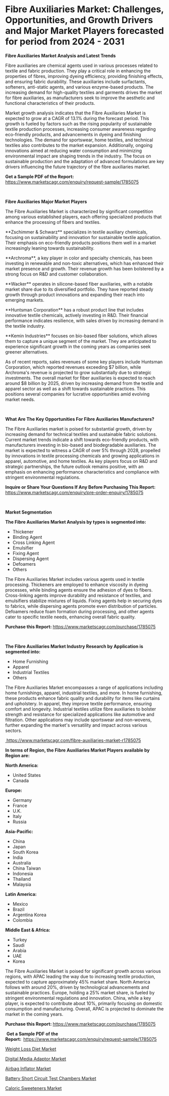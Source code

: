 <p><h1>Fibre Auxiliaries Market: Challenges, Opportunities, and Growth Drivers and Major Market Players forecasted for period from 2024 - 2031</h1></p><p><strong>Fibre Auxiliaries Market Analysis and Latest Trends</strong></p>
<p><p>Fibre auxiliaries are chemical agents used in various processes related to textile and fabric production. They play a critical role in enhancing the properties of fibres, improving dyeing efficiency, providing finishing effects, and ensuring fabric durability. These auxiliaries include surfactants, softeners, anti-static agents, and various enzyme-based products. The increasing demand for high-quality textiles and garments drives the market for fibre auxiliaries, as manufacturers seek to improve the aesthetic and functional characteristics of their products.</p><p>Market growth analysis indicates that the Fibre Auxiliaries Market is expected to grow at a CAGR of 13.1% during the forecast period. This growth is fueled by factors such as the rising popularity of sustainable textile production processes, increasing consumer awareness regarding eco-friendly products, and advancements in dyeing and finishing technologies. The demand for sportswear, home textiles, and technical textiles also contributes to the market expansion. Additionally, ongoing innovations aimed at reducing water consumption and minimizing environmental impact are shaping trends in the industry. The focus on sustainable production and the adaptation of advanced formulations are key drivers influencing the future trajectory of the fibre auxiliaries market.</p></p>
<p><strong>Get a Sample PDF of the Report:&nbsp;</strong> <a href="https://www.marketscagr.com/enquiry/request-sample/1785075?utm_campaign=1259&utm_medium=2&utm_source=Github&utm_content=ia&utm_term=08102024&utm_id=fibre-auxiliaries">https://www.marketscagr.com/enquiry/request-sample/1785075</a></p>
<p>&nbsp;</p>
<p><strong>Fibre Auxiliaries Major Market Players</strong></p>
<p><p>The Fibre Auxiliaries Market is characterized by significant competition among various established players, each offering specialized products that enhance the processing of fibers and textiles. </p><p>**Zschimmer & Schwarz** specializes in textile auxiliary chemicals, focusing on sustainability and innovation for sustainable textile application. Their emphasis on eco-friendly products positions them well in a market increasingly leaning towards sustainability.</p><p>**Archroma**, a key player in color and specialty chemicals, has been investing in renewable and non-toxic alternatives, which has enhanced their market presence and growth. Their revenue growth has been bolstered by a strong focus on R&D and customer collaboration.</p><p>**Wacker** operates in silicone-based fiber auxiliaries, with a notable market share due to its diversified portfolio. They have reported steady growth through product innovations and expanding their reach into emerging markets.</p><p>**Huntsman Corporation** has a robust product line that includes innovative textile chemicals, actively investing in R&D. Their financial performance indicates resilience, with sales driven by increasing demand in the textile industry.</p><p>**Kemin Industries** focuses on bio-based fiber solutions, which allows them to capture a unique segment of the market. They are anticipated to experience significant growth in the coming years as companies seek greener alternatives.</p><p>As of recent reports, sales revenues of some key players include Huntsman Corporation, which reported revenues exceeding $7 billion, while Archroma's revenue is projected to grow substantially due to strategic investments. The overall market for fiber auxiliaries is expected to reach around $8 billion by 2025, driven by increasing demand from the textile and apparel sector as well as a shift towards sustainable practices. This positions several companies for lucrative opportunities amid evolving market needs.</p></p>
<p>&nbsp;</p>
<p><strong>What Are The Key Opportunities For Fibre Auxiliaries Manufacturers?</strong></p>
<p><p>The Fibre Auxiliaries market is poised for substantial growth, driven by increasing demand for technical textiles and sustainable fabric solutions. Current market trends indicate a shift towards eco-friendly products, with manufacturers investing in bio-based and biodegradable auxiliaries. The market is expected to witness a CAGR of over 5% through 2028, propelled by innovations in textile processing chemicals and growing applications in apparel, automotive, and home textiles. As key players focus on R&D and strategic partnerships, the future outlook remains positive, with an emphasis on enhancing performance characteristics and compliance with stringent environmental regulations.</p></p>
<p><strong>Inquire or Share Your Questions If Any Before Purchasing This Report:</strong> <a href="https://www.marketscagr.com/enquiry/pre-order-enquiry/1785075?utm_campaign=1259&utm_medium=2&utm_source=Github&utm_content=ia&utm_term=08102024&utm_id=fibre-auxiliaries">https://www.marketscagr.com/enquiry/pre-order-enquiry/1785075</a></p>
<p>&nbsp;</p>
<p><strong>Market Segmentation</strong></p>
<p><strong>The Fibre Auxiliaries Market Analysis by types is segmented into:</strong></p>
<p><ul><li>Thickener</li><li>Binding Agent</li><li>Cross Linking Agent</li><li>Emulsifier</li><li>Fixing Agent</li><li>Dispersing Agent</li><li>Defoamers</li><li>Others</li></ul></p>
<p><p>The Fibre Auxiliaries Market includes various agents used in textile processing. Thickeners are employed to enhance viscosity in dyeing processes, while binding agents ensure the adhesion of dyes to fibers. Cross-linking agents improve durability and resistance of textiles, and emulsifiers stabilize mixtures of liquids. Fixing agents help in securing dyes to fabrics, while dispersing agents promote even distribution of particles. Defoamers reduce foam formation during processing, and other agents cater to specific textile needs, enhancing overall fabric quality.</p></p>
<p><strong>Purchase this Report:&nbsp;</strong><a href="https://www.marketscagr.com/purchase/1785075?utm_campaign=1259&utm_medium=2&utm_source=Github&utm_content=ia&utm_term=08102024&utm_id=fibre-auxiliaries">https://www.marketscagr.com/purchase/1785075</a></p>
<p>&nbsp;</p>
<p><strong>The Fibre Auxiliaries Market Industry Research by Application is segmented into:</strong></p>
<p><ul><li>Home Furnishing</li><li>Apparel</li><li>Industrial Textiles</li><li>Others</li></ul></p>
<p><p>The Fibre Auxiliaries Market encompasses a range of applications including home furnishings, apparel, industrial textiles, and more. In home furnishing, these products enhance fabric quality and durability for items like curtains and upholstery. In apparel, they improve textile performance, ensuring comfort and longevity. Industrial textiles utilize fibre auxiliaries to bolster strength and resistance for specialized applications like automotive and filtration. Other applications may include sportswear and non-wovens, further expanding the market's versatility and impact across various sectors.</p></p>
<p><a href="https://www.marketscagr.com/fibre-auxiliaries-market-r1785075?utm_campaign=1259&utm_medium=2&utm_source=Github&utm_content=ia&utm_term=08102024&utm_id=fibre-auxiliaries">&nbsp;https://www.marketscagr.com/fibre-auxiliaries-market-r1785075</a></p>
<p><strong>In terms of Region, the Fibre Auxiliaries Market Players available by Region are:</strong></p>
<p>
    <p> <strong> North America: </strong>
        <ul>
            <li>United States</li>
            <li>Canada</li>
        </ul>
        </p> 
    <p> <strong> Europe: </strong>
        <ul>
            <li>Germany</li>
            <li>France</li>
            <li>U.K.</li>
            <li>Italy</li>
            <li>Russia</li>
        </ul>
        </p> 
    <p> <strong> Asia-Pacific: </strong>
        <ul>
            <li>China</li>
            <li>Japan</li>
            <li>South Korea</li>
            <li>India</li>
            <li>Australia</li>
            <li>China Taiwan</li>
            <li>Indonesia</li>
            <li>Thailand</li>
            <li>Malaysia</li>
        </ul>
        </p> 
    <p> <strong> Latin America: </strong>
        <ul>
            <li>Mexico</li>
            <li>Brazil</li>
            <li>Argentina Korea</li>
            <li>Colombia</li>
        </ul>
        </p> 
    <p> <strong> Middle East & Africa: </strong>
        <ul>
            <li>Turkey</li>
            <li>Saudi</li>
            <li>Arabia</li>
            <li>UAE</li>
            <li>Korea</li>
        </ul>
    </p>
    </p>
<p><p>The Fibre Auxiliaries Market is poised for significant growth across various regions, with APAC leading the way due to increasing textile production, expected to capture approximately 45% market share. North America follows with around 20%, driven by technological advancements and sustainable practices. Europe, holding a 25% market share, is fueled by stringent environmental regulations and innovation. China, while a key player, is expected to contribute about 10%, primarily focusing on domestic consumption and manufacturing. Overall, APAC is projected to dominate the market in the coming years.</p></p>
<p><strong>Purchase this Report: </strong><a href="https://www.marketscagr.com/purchase/1785075?utm_campaign=1259&utm_medium=2&utm_source=Github&utm_content=ia&utm_term=08102024&utm_id=fibre-auxiliaries">https://www.marketscagr.com/purchase/1785075</a></p>
<p>&nbsp;<strong>Get a Sample PDF of the Report:&nbsp;&nbsp;</strong><a href="https://www.marketscagr.com/enquiry/request-sample/1785075?utm_campaign=1259&utm_medium=2&utm_source=Github&utm_content=ia&utm_term=08102024&utm_id=fibre-auxiliaries">https://www.marketscagr.com/enquiry/request-sample/1785075</a></p>
<p><strong></strong></p>
<p><p><a href="https://issuu.com/reportprime-2/docs/weight-loss-diet-market-size-2030.p_c94193666ccdcb?utm_campaign=1259&utm_medium=2&utm_source=Github&utm_content=ia&utm_term=08102024&utm_id=fibre-auxiliaries">Weight Loss Diet Market</a></p><p><a href="https://www.linkedin.com/pulse/global-digital-media-adaptor-industry-analysis-report-market-iie3e?utm_campaign=1259&utm_medium=2&utm_source=Github&utm_content=ia&utm_term=08102024&utm_id=fibre-auxiliaries">Digital Media Adaptor Market</a></p><p><a href="https://www.linkedin.com/pulse/surfing-airbag-inflator-wave-riding-market-currents-2031-boq2e?utm_campaign=1259&utm_medium=2&utm_source=Github&utm_content=ia&utm_term=08102024&utm_id=fibre-auxiliaries">Airbag Inflator Market</a></p><p><a href="https://github.com/mabutironaldo/Market-Research-Report-List-6/blob/main/battery-short-circuit-test-chambers-market.md?utm_campaign=1259&utm_medium=2&utm_source=Github&utm_content=ia&utm_term=08102024&utm_id=fibre-auxiliaries">Battery Short Circuit Test Chambers Market</a></p><p><a href="https://issuu.com/reportprime-2/docs/caloric-sweeteners-market-size-2030_67331cda2d5082?utm_campaign=1259&utm_medium=2&utm_source=Github&utm_content=ia&utm_term=08102024&utm_id=fibre-auxiliaries">Caloric Sweeteners Market</a></p></p>